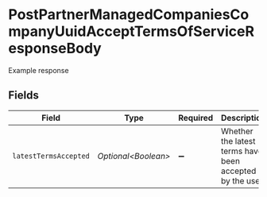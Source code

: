 # PostPartnerManagedCompaniesCompanyUuidAcceptTermsOfServiceResponseBody

Example response


## Fields

| Field                                                    | Type                                                     | Required                                                 | Description                                              |
| -------------------------------------------------------- | -------------------------------------------------------- | -------------------------------------------------------- | -------------------------------------------------------- |
| `latestTermsAccepted`                                    | *Optional\<Boolean>*                                     | :heavy_minus_sign:                                       | Whether the latest terms have been accepted by the user. |